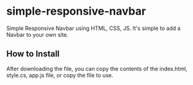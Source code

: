 # simple-responsive-navbar
Simple Responsive Navbar using HTML, CSS, JS.
It's simple to add a Navbar to your own site.

## How to Install
After downloading the file, you can copy the contents of the index.html, style.cs, app.js file, or copy the file to use.
